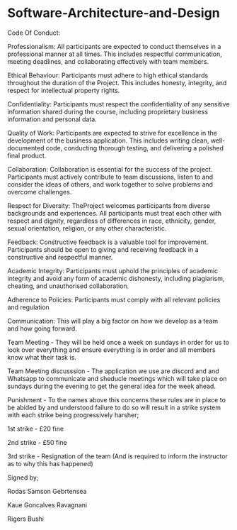# Software-Architecture-and-Design

Code Of Conduct:

Professionalism: All participants are expected to conduct themselves in a professional manner at all times. This includes respectful communication, meeting deadlines, and collaborating effectively with team members.

Ethical Behaviour: Participants must adhere to high ethical standards throughout the duration of the Project. This includes honesty, integrity, and respect for intellectual property rights.

Confidentiality: Participants must respect the confidentiality of any sensitive information shared during the course, including proprietary business information and personal data.

Quality of Work: Participants are expected to strive for excellence in the development of the business application. This includes writing clean, well-documented code, conducting thorough testing, and delivering a polished final product.

Collaboration: Collaboration is essential for the success of the project. Participants must actively contribute to team discussions, listen to and consider the ideas of others, and work together to solve problems and overcome challenges.

Respect for Diversity: TheProject welcomes participants from diverse backgrounds and experiences. All participants must treat each other with respect and dignity, regardless of differences in race, ethnicity, gender, sexual orientation, religion, or any other characteristic.

Feedback: Constructive feedback is a valuable tool for improvement. Participants should be open to giving and receiving feedback in a constructive and respectful manner.

Academic Integrity: Participants must uphold the principles of academic integrity and avoid any form of academic dishonesty, including plagiarism, cheating, and unauthorised collaboration.

Adherence to Policies: Participants must comply with all relevant policies and regulation

Communication: This will play a big factor on how we develop as a team and how going forward.

Team Meeting - They will be held once a week on sundays in order for us to look over everything and ensure everything is in order and all members know what their task is.

Team Meeting discusssion - The application we use are discord and and Whatsapp to communicate and sheducle meetings which will take place on sundays during the evening to get the general idea for the week ahead.

Punishment - To the names above this concerns these rules are in place to be abided by and understood failure to do so will result in a strike system with each strike being progressively harsher;

1st strike - £20 fine

2nd strike - £50 fine

3rd strike - Resignation of the team (And is required to inform the instructor as to why this has happened)



Signed by;

Rodas Samson Gebrtensea

Kaue Goncalves Ravagnani

Rigers Bushi
